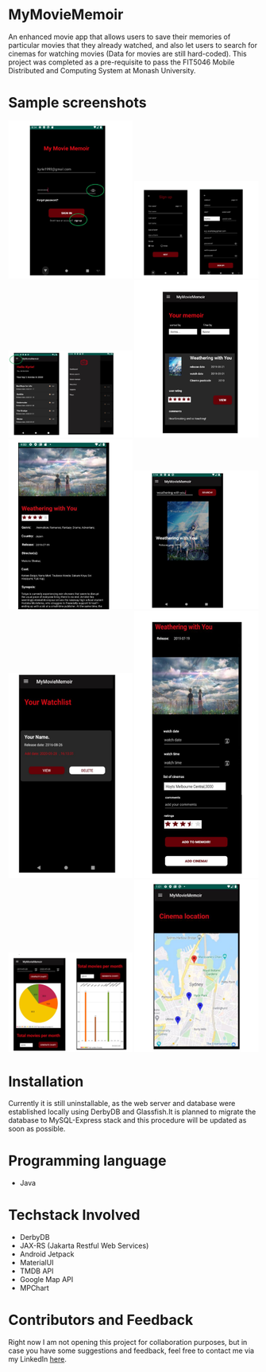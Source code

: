 # MyMovieMemoir
An enhanced movie app that allows users to save their memories of particular movies that they already watched, and also let users to search for cinemas for watching movies (Data for movies are still hard-coded). This 
project was completed as a pre-requisite to pass the FIT5046 Mobile Distributed and Computing System at Monash University.

# Sample screenshots
<p float="left">
  <img src="https://github.com/ymul0001/MyMovieMemoir/blob/master/screenshots/login.JPG?raw=true" width="250" />
  <img src="https://github.com/ymul0001/MyMovieMemoir/blob/master/screenshots/registration.JPG?raw=true" width="250" />
  <img src="https://github.com/ymul0001/MyMovieMemoir/blob/master/screenshots/Dashboard.JPG?raw=true" width="250" />
  <img src="https://github.com/ymul0001/MyMovieMemoir/blob/master/screenshots/memoirsearch.JPG?raw=true" width="250" />
  <img src="https://github.com/ymul0001/MyMovieMemoir/blob/master/screenshots/moviedetails.JPG?raw=true" width="250" />
  <img src="https://github.com/ymul0001/MyMovieMemoir/blob/master/screenshots/moviesearch.JPG?raw=true" width="250" />
  <img src="https://github.com/ymul0001/MyMovieMemoir/blob/master/screenshots/watchlist.JPG?raw=true" width="250" />
  <img src="https://github.com/ymul0001/MyMovieMemoir/blob/master/screenshots/memoir.JPG?raw=true" width="250" />
  <img src="https://github.com/ymul0001/MyMovieMemoir/blob/master/screenshots/charts.JPG?raw=true" width="250" />
  <img src="https://github.com/ymul0001/MyMovieMemoir/blob/master/screenshots/location.JPG?raw=true" width="250" />
</p>

# Installation
Currently it is still uninstallable, as the web server and database were established locally using DerbyDB and Glassfish.It is planned to migrate the database to MySQL-Express stack
and this procedure will be updated as soon as possible.

# Programming language
* Java

# Techstack Involved
* DerbyDB
* JAX-RS (Jakarta Restful Web Services)
* Android Jetpack
* MaterialUI
* TMDB API
* Google Map API
* MPChart

# Contributors and Feedback
Right now I am not opening this project for collaboration purposes, but in case you have some suggestions and feedback, feel free to contact me via my LinkedIn [here](https://www.linkedin.com/in/yonas-mulyadi-559841140/).
